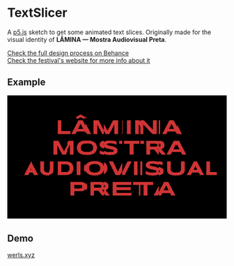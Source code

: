 # TextSlicer

A [p5.js](https://p5js.org/) sketch to get some animated text slices. Originally made for the visual identity of **LÂMINA — Mostra Audiovisual Preta**.  

[Check the full design process on Behance](https://www.behance.net/gallery/122884567/LAMINA-Mostra-Audiovisual-Preta)  
[Check the festival's website for more info about it](http://www.mostralamina.com.br)  

## Example  

![LÂMINA — Mostra Audiovisual Preta](./examples/lm-ani-800.gif "LÂMINA — Mostra Audiovisual Preta")

## Demo  

[werls.xyz](http://werls.xyz/demos/text-slicer)  
<!-- [OpenProcessing](https://openprocessing.org/sketch/1217904) -->

